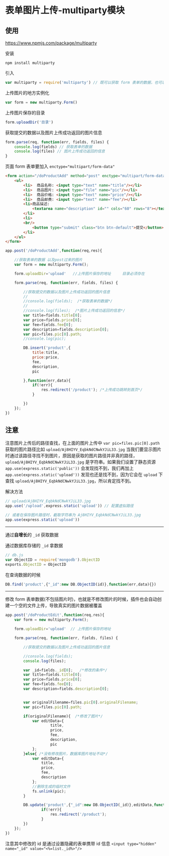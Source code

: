 # 表单图片上传-multiparty模块

## 使用

https://www.npmjs.com/package/multiparty


安装

```
npm install multiparty
```

引入

```js
var multiparty = require('multiparty') // 既可以获取 form 表单的数据，也可以实现上传图片
```

上传图片的地方实例化

```js
var form = new multiparty.Form()
```
上传图片保存的目录

```js
form.uploadDir('目录')
```

获取提交的数据以及图片上传成功返回的图片信息

```js
form.parse(req, function(err, fields, files) {
    console.log(fields) // 获取表单的数据
    console.log(files) // 图片上传成功返回的信息
}
```

页面 form 表单要加入 `enctype="multipart/form-data"`

```html
<form action="/doProductAdd" method="post" enctype="multipart/form-data">
    <ul>
        <li>  商品名称: <input type="text" name="title"/></li>
        <li>  商品图片: <input type="file" name="pic"/></li>
        <li>  商品价格: <input type="text" name="price"/></li>
        <li>  商品邮费: <input type="text" name="fee"/></li>
        <li>商品描述:
            <textarea name="description" id="" cols="60" rows="8"></textarea>
        </li>
        <li>
        <br/>
            <button type="submit" class="btn btn-default">提交</button>
        </li>
    </ul>
</form>
```

```js
app.post('/doProductAdd',function(req,res){

    //获取表单的数据 以及post过来的图片
    var form = new multiparty.Form();

    form.uploadDir='upload'   //上传图片保存的地址     目录必须存在

    form.parse(req, function(err, fields, files) {

        //获取提交的数据以及图片上传成功返回的图片信息
        //
        //console.log(fields);  /*获取表单的数据*/
        //
        //console.log(files);  /*图片上传成功返回的信息*/
        var title=fields.title[0];
        var price=fields.price[0];
        var fee=fields.fee[0];
        var description=fields.description[0];
        var pic=files.pic[0].path;
        //console.log(pic);

        DB.insert('product',{
            title:title,
            price:price,
            fee,
            description,
            pic

        },function(err,data){
            if(!err){
                res.redirect('/product'); /*上传成功跳转到首页*/
            }

        })
    });
})
```

## 注意

注意图片上传后的路径查找，在上面的图片上传中 `var pic=files.pic[0].path` 获取的图片路径比如 `upload/Aj8HIYV_EqbkNdCNwkYJiL33.jpg` 当我们要显示图片时通过该路径寻找不到图片，原因是获取的图片路径并非真的路径，`upload/Aj8HIYV_EqbkNdCNwkYJiL33.jpg` 是字符串。如果我们设置了静态资源 `app.use(express.static('public'))` 会发现找不到，我们再加上 `app.use(express.static('upload'))` 发现也还是找不到，因为它会在 `upload` 下查找 `upload/Aj8HIYV_EqbkNdCNwkYJiL33.jpg`，所以肯定找不到。

解决方法

```js
// upload/Aj8HIYV_EqbkNdCNwkYJiL33.jpg
app.use('/upload',express.static('upload')) // 配置虚拟路径

// 或者在保存图片路径时，截取字符串为 Aj8HIYV_EqbkNdCNwkYJiL33.jpg
app.use(express.static('upload'))
```

---

通过**自增长**的 `_id` 获取数据

通过数据库存储的 `_id` 拿数据

```js
// db.js
var ObjectID = require('mongodb').ObjectID
exports.ObjectID = ObjectID
```

在查询数据的时候

```js
DB.find('product',{"_id":new DB.ObjectID(id)},function(err,data){})
```

---

修改 form 表单数据(不包括图片时)，也就是不修改图片的时候，插件也会自动创建一个空的文件上传，导致真实的图片数据被覆盖

```js
app.post('/doProductEdit',function(req,res){
    var form = new multiparty.Form();

    form.uploadDir='upload'  // 上传图片保存的地址

    form.parse(req, function(err, fields, files) {

        //获取提交的数据以及图片上传成功返回的图片信息

        //console.log(fields);
        console.log(files);

        var _id=fields._id[0];   /*修改的条件*/
        var title=fields.title[0];
        var price=fields.price[0];
        var fee=fields.fee[0];
        var description=fields.description[0];


        var originalFilename=files.pic[0].originalFilename;
        var pic=files.pic[0].path;

        if(originalFilename){  /*修改了图片*/
            var editData={
                    title,
                    price,
                    fee,
                    description,
                    pic
            };
        }else{ /*没有修改图片，数据库图片地址不动*/
            var editData={
                title,
                price,
                fee,
                description
            };
            //删除生成的临时文件
            fs.unlink(pic);
        }

        DB.update('product',{"_id":new DB.ObjectID(_id)},editData,function(err,data){
                if(!err){
                    res.redirect('/product');
                }
        })
    });
})
```

注意其中修改的 id 是通过设置隐藏的表单携带 id 信息 `<input type="hidden" name="_id" value="<%=list._id%>"/>`
